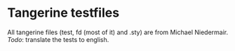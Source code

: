 Tangerine testfiles
===================

All tangerine files (test, fd (most of it) and .sty) are from Michael Niedermair. *Todo*: translate the tests to english.
